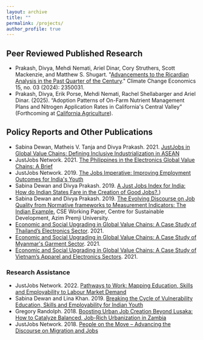 ```yaml
---
layout: archive
title: ""
permalink: /projects/
author_profile: true
---
```


## Peer Reviewed Published Research

* Prakash, Divya, Mehdi Nemati, Ariel Dinar, Cory Struthers, Scott Mackenzie, and Matthew S. Shugart. "[Advancements to the Ricardian Analysis in the Past Quarter of the Century](https://www.worldscientific.com/doi/abs/10.1142/S2010007823500318?srsltid=AfmBOorqQxO-nCH3FJ1KS-l8MG4AYhe5OxFPvUhNDdCzvTaDg4z5vtz9)." Climate Change Economics 15, no. 03 (2024): 2350031.
* Prakash, Divya, Erik Porse, Mehdi Nemati, Rachel Shellabarger and Ariel Dinar. (2025). “Adoption Patterns of On-Farm Nutrient Management Plans and Nitrogen Application Rates in California's Central Valley” (Forthcoming at [California Agriculture](https://californiaagriculture.org/)).

## Policy Reports and Other Publications

*	Sabina Dewan, Matheis V. Tanja and Divya Prakash. 2021. [JustJobs in Global Value Chains: Defining Inclusive Industrialization in ASEAN](/files/2021_GVC_Report.pdf)
*	JustJobs Network. 2021. [The Philippines in the Electronics Global Value Chains: A Brief](/files/2021_Philippines_Brief.pdf)
*	JustJobs Network. 2019. [The Jobs Imperative: Improving Employment Outcomes for India's Youth](/files/2019_MSDF.pdf)
*	Sabina Dewan and Divya Prakash. 2019. [A Just Jobs Index for India: How do Indian States Fare in the Creation of Good Jobs?.](/files/2019_JJI.pdf))
*	Sabina Dewan and Divya Prakash. 2019. [The Evolving Discourse on Job Quality from Normative frameworks to Measurement Indicators: The Indian Example.](/files/2019_CSE_Dewan_Prakash_Job_Quality.pdf) CSE Working Paper, Centre for Sustainable Development, Azim Premji University.
* [Economic and Social Upgrading in Global Value Chains: A Case Study of Thailand’s Electronics Sector](/files/2021_GVC_Thailand.pdf). 2021.
* [Economic and Social Upgrading in Global Value Chains: A Case Study of Myanmar's Garment Sector](/files/2021_GVC_Myanmar.pdf). 2021.
* [Economic and Social Upgrading in Global Value Chains: A Case Study of Vietnam’s Apparel and Electronics Sectors](/files/2020_Vietnam.pdf). 2021.
  
### Research Assistance
* JustJobs Network. 2022. [Pathways to Work: Mapping Education, Skills and Employability to Labour Market Demand](/files/2022_pathways-to-work.pdf)
* Sabina Dewan and Lina Khan. 2019. [Breaking the Cycle of Vulnerability Education, Skills and Employability for Indian Youth](/files/2019_UNICEF_Report.pdf)
* Gregory Randolph. 2018. [Boosting Urban Job Creation Beyond Lusaka: How to Catalyze Balanced, Job-Rich Urbanization in Zambia](/files/2018_Zambia.pdf)
* JustJobs Network. 2018. [People on the Move – Advancing the Discourse on Migration and Jobs](/files/2018_peopleonthemove.pdf)
